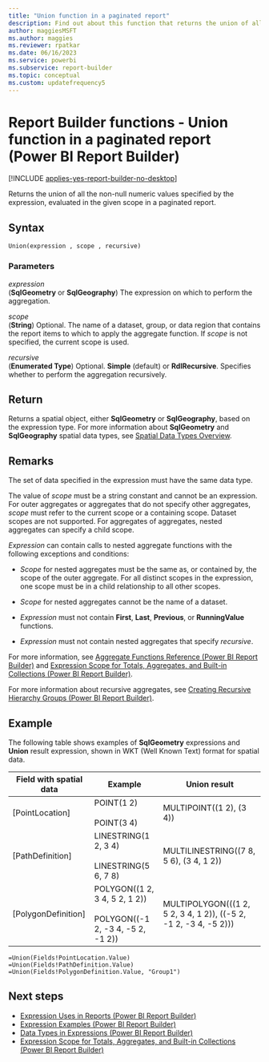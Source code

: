 ```yaml
---
title: "Union function in a paginated report"
description: Find out about this function that returns the union of all the non-null numeric values in a paginated report that are specified by an expression.
author: maggiesMSFT
ms.author: maggies
ms.reviewer: rpatkar
ms.date: 06/16/2023
ms.service: powerbi
ms.subservice: report-builder
ms.topic: conceptual
ms.custom: updatefrequency5
---
```

# Report Builder functions - Union function in a paginated report (Power BI Report Builder)

[!INCLUDE [applies-yes-report-builder-no-desktop](../../includes/applies-yes-report-builder-no-desktop.md)]

  Returns the union of all the non-null numeric values specified by the expression, evaluated in the given scope in a paginated report.

## Syntax

```syntaxsql
Union(expression , scope , recursive)
```

### Parameters

*expression*  
(**SqlGeometry** or **SqlGeography**) The expression on which to perform the aggregation.

*scope*  
(**String**) Optional. The name of a dataset, group, or data region that contains the report items to which to apply the aggregate function. If *scope* is not specified, the current scope is used.

*recursive*  
(**Enumerated Type**) Optional. **Simple** (default) or **RdlRecursive**. Specifies whether to perform the aggregation recursively.

## Return

Returns a spatial object, either **SqlGeometry** or **SqlGeography**, based on the expression type. For more information about **SqlGeometry** and **SqlGeography** spatial data types, see [Spatial Data Types Overview](/sql/relational-databases/spatial/spatial-data-types-overview).

## Remarks

The set of data specified in the expression must have the same data type.

The value of *scope* must be a string constant and cannot be an expression. For outer aggregates or aggregates that do not specify other aggregates, *scope* must refer to the current scope or a containing scope. Dataset scopes are not supported. For aggregates of aggregates, nested aggregates can specify a child scope.

*Expression* can contain calls to nested aggregate functions with the following exceptions and conditions:

- *Scope* for nested aggregates must be the same as, or contained by, the scope of the outer aggregate. For all distinct scopes in the expression, one scope must be in a child relationship to all other scopes.

- *Scope* for nested aggregates cannot be the name of a dataset.

- *Expression* must not contain **First**, **Last**, **Previous**, or **RunningValue** functions.

- *Expression* must not contain nested aggregates that specify *recursive*.

For more information, see [Aggregate Functions Reference (Power BI Report Builder)](/sql/reporting-services/report-design/report-builder-functions-aggregate-functions-reference) and [Expression Scope for Totals, Aggregates, and Built-in Collections (Power BI Report Builder)](./expression-scope-for-totals-aggregates-and-built-in-collections.md).

For more information about recursive aggregates, see [Creating Recursive Hierarchy Groups (Power BI Report Builder)](./creating-recursive-hierarchy-groups-report-builder.md).

## Example

The following table shows examples of **SqlGeometry** expressions and **Union** result expression, shown in WKT (Well Known Text) format for spatial data.

| Field with spatial data | Example | Union result |
| --- | --- | --- |
| [PointLocation] | POINT(1 2)<br /><br />POINT(3 4) | MULTIPOINT((1 2), (3 4)) |
| [PathDefinition] | LINESTRING(1 2, 3 4)<br /><br />LINESTRING(5 6, 7 8) | MULTILINESTRING((7 8, 5 6), (3 4, 1 2)) |
| [PolygonDefinition] | POLYGON((1 2, 3 4, 5 2, 1 2))<br /><br />POLYGON((-1 2, -3 4, -5 2, -1 2)) | MULTIPOLYGON(((1 2, 5 2, 3 4, 1 2)), ((-5 2, -1 2, -3 4, -5 2))) |

```
=Union(Fields!PointLocation.Value)
=Union(Fields!PathDefinition.Value)
=Union(Fields!PolygonDefinition.Value, "Group1")
```

## Next steps

- [Expression Uses in Reports (Power BI Report Builder)](./expression-uses-reports-report-builder.md)
- [Expression Examples (Power BI Report Builder)](./report-builder-expression-examples.md)
- [Data Types in Expressions (Power BI Report Builder)](./data-types-expressions-report-builder.md)
- [Expression Scope for Totals, Aggregates, and Built-in Collections (Power BI Report Builder)](./expression-scope-for-totals-aggregates-and-built-in-collections.md)

